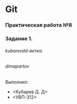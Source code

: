 # Git
### Практическая работа №8
### Задание 1.
###### kubarevdd-ветка. 
###### dimapartov
Выполнил:
* <Кубарев Д. Д>
* <УВП-312>
